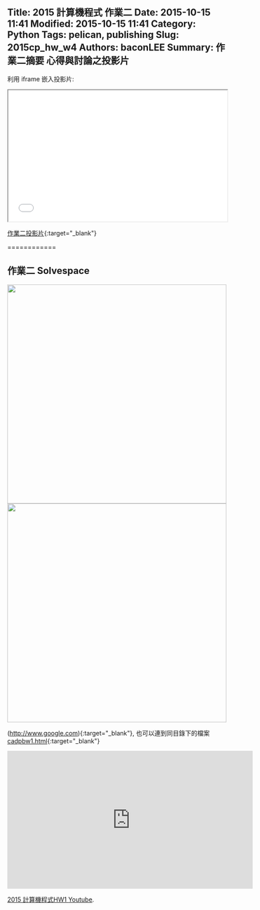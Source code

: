 Title: 2015 計算機程式 作業二
Date: 2015-10-15 11:41
Modified: 2015-10-15 11:41
Category: Python
Tags: pelican, publishing
Slug: 2015cp_hw_w4
Authors: baconLEE
Summary: 作業二摘要
心得與討論之投影片
---------------------

利用 iframe 嵌入投影片:

<iframe src="simplest2.html" width="500" height="300"></iframe>

[作業二投影片](simplest2.html){:target="_blank"}

============

作業二  Solvespace
-------------------------
<img src="https://copy.com/DIj69TmVNTtZeLtJ" width="500" ></img>
<img src="https://copy.com/aatBlQqpXY9O1sQH" width="500" ></img>



(http://www.google.com){:target="_blank"}, 也可以連到同目錄下的檔案 [cadpbw1.html](cadpbw1.html){:target="_blank"}


<iframe width="560" height="315" src="https://www.youtube.com/embed/YogTkNqoLCg" frameborder="0" allowfullscreen></iframe> <p><a href="https://www.youtube.com/watch?v=YogTkNqoLCg&feature=youtu.be">2015 計算機程式HW1 </a><a href="https://www.youtube.com/">Youtube</a>.</p>
